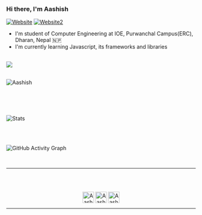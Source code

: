 ### Hi there, I'm Aashish

[![Website](https://img.shields.io/website?label=Project_cities_nepal&style=for-the-badge&url=http://react-citytour-nepal.netlify.app)](http://react-citytour-nepal.netlify.app)
[![Website2](https://img.shields.io/website?label=Project_recipe&style=for-the-badge&url=http://react-recipe-web.netlify.app)](http://react-recipe-web.netlify.app)



- I'm student of Computer Engineering at IOE, Purwanchal Campus(ERC), Dharan, Nepal 🇳🇵
- I'm currently learning Javascript, its frameworks and libraries

<br />

<a href="https://react-citytour-nepal.netlify.app/">
  <img align="center" src="https://github-readme-stats.vercel.app/api/top-langs/?username=aashish-cd&layout=compact&theme=dark" />
</a>
<br/><br/>
<p><img align="center" src="https://github-readme-streak-stats.herokuapp.com/?user=aashish-cd&theme=dark" alt="Aashish" /></p>
<br/><br/>
<br>
<p><img align="center" src="https://github-readme-stats.vercel.app/api?username=aashish-cd&show_icons=true" alt="Stats" /></p>
<br><br>

![GitHub Activity Graph](https://activity-graph.herokuapp.com/graph?username=aashish-cd&bg_color=0000000&color=00eeff&line=00ccff&point=ff0088&area=true&hide_border=true)

<br />

<hr/>
<br><br>
<p align="center">
<span>
<a href="https://linkedin.com/in/bhattaashish00" target="_blank"><img align="center" src="https://cdn.jsdelivr.net/npm/simple-icons@3.0.1/icons/linkedin.svg"  alt="Aashish Bhatt" height="30" width="30" /></a>
<a href="https://fb.com/bhattaashish00" target="_blank"><img align="center" src="https://cdn.jsdelivr.net/npm/simple-icons@3.0.1/icons/facebook.svg" alt="Aashish Bhatt" height="30" width="30" /></a>
<a href="https://instagram.com/bhattaashish00" target="_blank"><img align="center" src="https://cdn.jsdelivr.net/npm/simple-icons@3.0.1/icons/instagram.svg" alt="Aashish Bhatt" height="30" width="30" /></a>
</span>
</p>

---

[website]: http://react-citytour-nepal.netlify.app
[website2]: http://react-recipe-web.netlify.app
